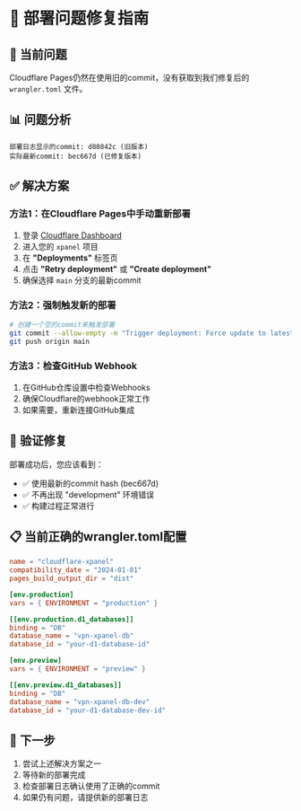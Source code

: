 # 🔧 部署问题修复指南

## 🚨 当前问题
Cloudflare Pages仍然在使用旧的commit，没有获取到我们修复后的 `wrangler.toml` 文件。

## 📊 问题分析
```
部署日志显示的commit: d80842c (旧版本)
实际最新commit: bec667d (已修复版本)
```

## ✅ 解决方案

### 方法1：在Cloudflare Pages中手动重新部署
1. 登录 [Cloudflare Dashboard](https://dash.cloudflare.com/pages)
2. 进入您的 `xpanel` 项目
3. 在 **"Deployments"** 标签页
4. 点击 **"Retry deployment"** 或 **"Create deployment"**
5. 确保选择 `main` 分支的最新commit

### 方法2：强制触发新的部署
```bash
# 创建一个空的commit来触发部署
git commit --allow-empty -m "Trigger deployment: Force update to latest wrangler.toml"
git push origin main
```

### 方法3：检查GitHub Webhook
1. 在GitHub仓库设置中检查Webhooks
2. 确保Cloudflare的webhook正常工作
3. 如果需要，重新连接GitHub集成

## 🎯 验证修复
部署成功后，您应该看到：
- ✅ 使用最新的commit hash (bec667d)
- ✅ 不再出现 "development" 环境错误
- ✅ 构建过程正常进行

## 📋 当前正确的wrangler.toml配置
```toml
name = "cloudflare-xpanel"
compatibility_date = "2024-01-01"
pages_build_output_dir = "dist"

[env.production]
vars = { ENVIRONMENT = "production" }

[[env.production.d1_databases]]
binding = "DB"
database_name = "vpn-xpanel-db"
database_id = "your-d1-database-id"

[env.preview]
vars = { ENVIRONMENT = "preview" }

[[env.preview.d1_databases]]
binding = "DB"
database_name = "vpn-xpanel-db-dev"
database_id = "your-d1-database-dev-id"
```

## 🚀 下一步
1. 尝试上述解决方案之一
2. 等待新的部署完成
3. 检查部署日志确认使用了正确的commit
4. 如果仍有问题，请提供新的部署日志
